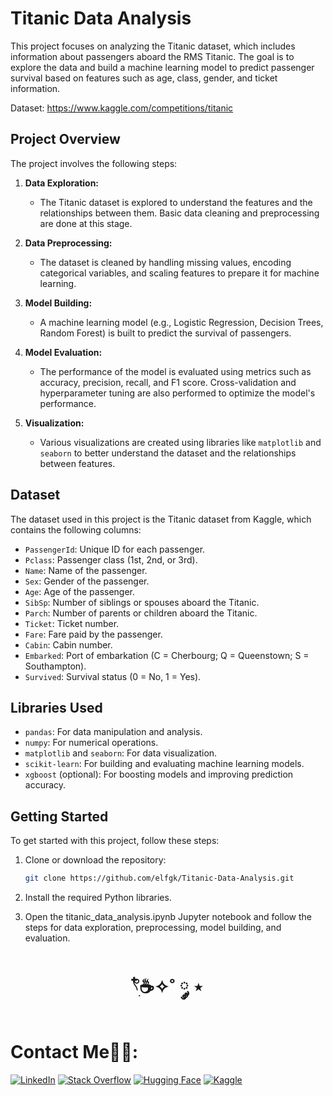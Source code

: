 # Titanic Data Analysis

This project focuses on analyzing the Titanic dataset, which includes information about passengers aboard the RMS Titanic. The goal is to explore the data and build a machine learning model to predict passenger survival based on features such as age, class, gender, and ticket information.

Dataset: https://www.kaggle.com/competitions/titanic

## Project Overview

The project involves the following steps:

1. **Data Exploration:**
   - The Titanic dataset is explored to understand the features and the relationships between them. Basic data cleaning and preprocessing are done at this stage.

2. **Data Preprocessing:**
   - The dataset is cleaned by handling missing values, encoding categorical variables, and scaling features to prepare it for machine learning.

3. **Model Building:**
   - A machine learning model (e.g., Logistic Regression, Decision Trees, Random Forest) is built to predict the survival of passengers.

4. **Model Evaluation:**
   - The performance of the model is evaluated using metrics such as accuracy, precision, recall, and F1 score. Cross-validation and hyperparameter tuning are also performed to optimize the model's performance.

5. **Visualization:**
   - Various visualizations are created using libraries like `matplotlib` and `seaborn` to better understand the dataset and the relationships between features.

## Dataset

The dataset used in this project is the Titanic dataset from Kaggle, which contains the following columns:

- `PassengerId`: Unique ID for each passenger.
- `Pclass`: Passenger class (1st, 2nd, or 3rd).
- `Name`: Name of the passenger.
- `Sex`: Gender of the passenger.
- `Age`: Age of the passenger.
- `SibSp`: Number of siblings or spouses aboard the Titanic.
- `Parch`: Number of parents or children aboard the Titanic.
- `Ticket`: Ticket number.
- `Fare`: Fare paid by the passenger.
- `Cabin`: Cabin number.
- `Embarked`: Port of embarkation (C = Cherbourg; Q = Queenstown; S = Southampton).
- `Survived`: Survival status (0 = No, 1 = Yes).

## Libraries Used

- `pandas`: For data manipulation and analysis.
- `numpy`: For numerical operations.
- `matplotlib` and `seaborn`: For data visualization.
- `scikit-learn`: For building and evaluating machine learning models.
- `xgboost` (optional): For boosting models and improving prediction accuracy.

## Getting Started

To get started with this project, follow these steps:

1. Clone or download the repository:

   ```bash
   git clone https://github.com/elfgk/Titanic-Data-Analysis.git
   ```

2. Install the required Python libraries.
3. Open the titanic_data_analysis.ipynb Jupyter notebook and follow the steps for data exploration, preprocessing, model building, and evaluation.

<h1 align="center"> 𓍢ִ໋☕️✧˚ ༘ ⋆ </h1>

<h1> Contact Me🧑‍💻: </h1>

[![LinkedIn](https://img.shields.io/badge/LinkedIn-0A66C2?style=for-the-badge&logo=linkedin&logoColor=white)](https://www.linkedin.com/in/elfgk/)
[![Stack Overflow](https://img.shields.io/badge/StackOverflow-FE7A16?style=for-the-badge&logo=stackoverflow&logoColor=white)](https://stackoverflow.com/users/27559679/elfgk)
[![Hugging Face](https://img.shields.io/badge/HuggingFace-9C30FF?style=for-the-badge&logo=huggingface&logoColor=white)](https://huggingface.co/elfgk)
[![Kaggle](https://img.shields.io/badge/Kaggle-20BEFF?style=for-the-badge&logo=kaggle&logoColor=white)](https://www.kaggle.com/elfgkk)


